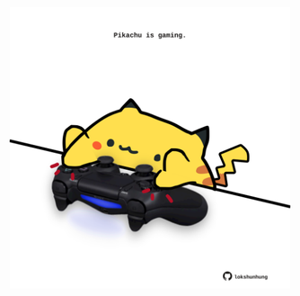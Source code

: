 <!-- built at 05/08/2024, 08:00:51 UTC -->
<p align="center">
  <img width="500" height="500" src="./ReadmeImage.svg">
</p>
